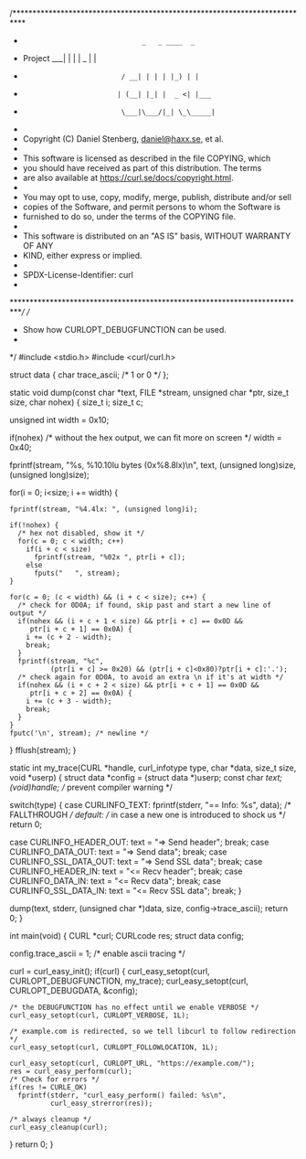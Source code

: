 /***************************************************************************
 *                                  _   _ ____  _
 *  Project                     ___| | | |  _ \| |
 *                             / __| | | | |_) | |
 *                            | (__| |_| |  _ <| |___
 *                             \___|\___/|_| \_\_____|
 *
 * Copyright (C) Daniel Stenberg, <daniel@haxx.se>, et al.
 *
 * This software is licensed as described in the file COPYING, which
 * you should have received as part of this distribution. The terms
 * are also available at https://curl.se/docs/copyright.html.
 *
 * You may opt to use, copy, modify, merge, publish, distribute and/or sell
 * copies of the Software, and permit persons to whom the Software is
 * furnished to do so, under the terms of the COPYING file.
 *
 * This software is distributed on an "AS IS" basis, WITHOUT WARRANTY OF ANY
 * KIND, either express or implied.
 *
 * SPDX-License-Identifier: curl
 *
 ***************************************************************************/
/* <DESC>
 * Show how CURLOPT_DEBUGFUNCTION can be used.
 * </DESC>
 */
#include <stdio.h>
#include <curl/curl.h>
 
struct data {
  char trace_ascii; /* 1 or 0 */
};
 
static
void dump(const char *text,
          FILE *stream, unsigned char *ptr, size_t size,
          char nohex)
{
  size_t i;
  size_t c;
 
  unsigned int width = 0x10;
 
  if(nohex)
    /* without the hex output, we can fit more on screen */
    width = 0x40;
 
  fprintf(stream, "%s, %10.10lu bytes (0x%8.8lx)\n",
          text, (unsigned long)size, (unsigned long)size);
 
  for(i = 0; i<size; i += width) {
 
    fprintf(stream, "%4.4lx: ", (unsigned long)i);
 
    if(!nohex) {
      /* hex not disabled, show it */
      for(c = 0; c < width; c++)
        if(i + c < size)
          fprintf(stream, "%02x ", ptr[i + c]);
        else
          fputs("   ", stream);
    }
 
    for(c = 0; (c < width) && (i + c < size); c++) {
      /* check for 0D0A; if found, skip past and start a new line of output */
      if(nohex && (i + c + 1 < size) && ptr[i + c] == 0x0D &&
         ptr[i + c + 1] == 0x0A) {
        i += (c + 2 - width);
        break;
      }
      fprintf(stream, "%c",
              (ptr[i + c] >= 0x20) && (ptr[i + c]<0x80)?ptr[i + c]:'.');
      /* check again for 0D0A, to avoid an extra \n if it's at width */
      if(nohex && (i + c + 2 < size) && ptr[i + c + 1] == 0x0D &&
         ptr[i + c + 2] == 0x0A) {
        i += (c + 3 - width);
        break;
      }
    }
    fputc('\n', stream); /* newline */
  }
  fflush(stream);
}
 
static
int my_trace(CURL *handle, curl_infotype type,
             char *data, size_t size,
             void *userp)
{
  struct data *config = (struct data *)userp;
  const char *text;
  (void)handle; /* prevent compiler warning */
 
  switch(type) {
  case CURLINFO_TEXT:
    fprintf(stderr, "== Info: %s", data);
    /* FALLTHROUGH */
  default: /* in case a new one is introduced to shock us */
    return 0;
 
  case CURLINFO_HEADER_OUT:
    text = "=> Send header";
    break;
  case CURLINFO_DATA_OUT:
    text = "=> Send data";
    break;
  case CURLINFO_SSL_DATA_OUT:
    text = "=> Send SSL data";
    break;
  case CURLINFO_HEADER_IN:
    text = "<= Recv header";
    break;
  case CURLINFO_DATA_IN:
    text = "<= Recv data";
    break;
  case CURLINFO_SSL_DATA_IN:
    text = "<= Recv SSL data";
    break;
  }
 
  dump(text, stderr, (unsigned char *)data, size, config->trace_ascii);
  return 0;
}
 
int main(void)
{
  CURL *curl;
  CURLcode res;
  struct data config;
 
  config.trace_ascii = 1; /* enable ascii tracing */
 
  curl = curl_easy_init();
  if(curl) {
    curl_easy_setopt(curl, CURLOPT_DEBUGFUNCTION, my_trace);
    curl_easy_setopt(curl, CURLOPT_DEBUGDATA, &config);
 
    /* the DEBUGFUNCTION has no effect until we enable VERBOSE */
    curl_easy_setopt(curl, CURLOPT_VERBOSE, 1L);
 
    /* example.com is redirected, so we tell libcurl to follow redirection */
    curl_easy_setopt(curl, CURLOPT_FOLLOWLOCATION, 1L);
 
    curl_easy_setopt(curl, CURLOPT_URL, "https://example.com/");
    res = curl_easy_perform(curl);
    /* Check for errors */
    if(res != CURLE_OK)
      fprintf(stderr, "curl_easy_perform() failed: %s\n",
              curl_easy_strerror(res));
 
    /* always cleanup */
    curl_easy_cleanup(curl);
  }
  return 0;
}
